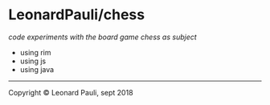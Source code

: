 # LeonardPauli/chess
*code experiments with the board game chess as subject*

- using rim
- using js
- using java

---

Copyright © Leonard Pauli, sept 2018

